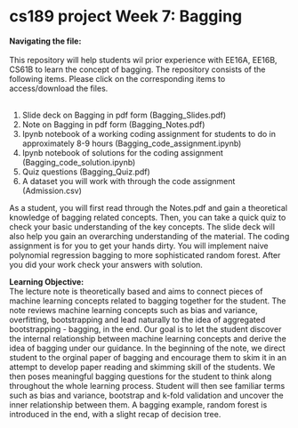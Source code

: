 # cs189 project Week 7: Bagging

<b>Navigating the file:</b>    
<br/>
This repository will help students wil prior experience with EE16A, EE16B, CS61B to learn the concept of bagging. 
The repository consists of the following items. Please click on the corresponding items to access/download the files.  
<br/>
1. Slide deck on Bagging in pdf form (Bagging_Slides.pdf)  
1. Note on Bagging in pdf form (Bagging_Notes.pdf)  
1. Ipynb notebook of a working coding assignment for students to do in approximately 8-9 hours (Bagging_code_assignment.ipynb)
1. Ipynb notebook of solutions for the coding assignment (Bagging_code_solution.ipynb)
1. Quiz questions (Bagging_Quiz.pdf)  
1. A dataset you will work with through the code assignment (Admission.csv)

As a student, you will first read through the Notes.pdf and gain a theoretical knowledge of bagging related concepts. Then, you can take a quick quiz to check your basic understanding of the key concepts. The slide deck will also help you gain an overarching understanding of the material. The coding assignment is for you to get your hands dirty. You will implement naive polynomial regression bagging to more sophisticated random forest. After you did your work check your answers with solution.  


<b>Learning Objective:</b>  
The lecture note is theoretically based and aims to connect pieces of machine learning concepts related to bagging together for the student. The note reviews machine learning concepts such as bias and variance, overfitting, bootstrapping and lead naturally to the idea of aggregated bootstrapping - bagging, in the end. Our goal is to let the student discover the internal relationship between machine learning concepts and derive the idea of bagging under our guidance. In the beginning of the note,  we direct student to the orginal paper of bagging and encourage them to skim it in an attempt to develop paper reading and skimming skill of the students. We then poses meaningful bagging questions for the student to think along throughout the whole learning process. Student will then see familiar terms such as bias and variance, bootstrap and k-fold validation and uncover the inner relationship between them. A bagging example, random forest is introduced in the end, with a slight recap of decision tree.




